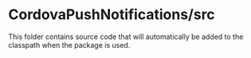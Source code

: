 # CordovaPushNotifications/src

This folder contains source code that will automatically be added to the classpath when
the package is used.
